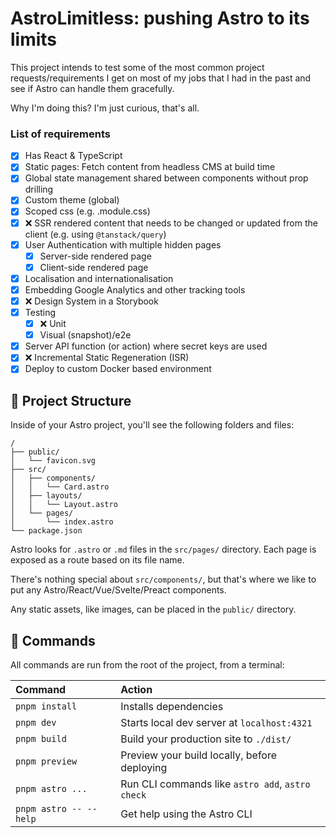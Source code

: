# AstroLimitless: pushing Astro to its limits

This project intends to test some of the most common project requests/requirements I get on most of my jobs that I had in the past and see if Astro can handle them gracefully.

Why I'm doing this? I'm just curious, that's all.

### List of requirements

- [x] Has React & TypeScript
- [x] Static pages: Fetch content from headless CMS at build time
- [x] Global state management shared between components without prop drilling
- [x] Custom theme (global)
- [x] Scoped css (e.g. .module.css)
- [x] ❌ SSR rendered content that needs to be changed or updated from the client (e.g. using `@tanstack/query`)
- [x] User Authentication with multiple hidden pages
    - [x] Server-side rendered page
    - [x] Client-side rendered page
- [x] Localisation and internationalisation
- [x] Embedding Google Analytics and other tracking tools
- [x] ❌ Design System in a Storybook
- [x] Testing
    - [x] ❌ Unit
    - [x] Visual (snapshot)/e2e
- [x] Server API function (or action) where secret keys are used
- [x] ❌ Incremental Static Regeneration (ISR)
- [x] Deploy to custom Docker based environment

## 🚀 Project Structure

Inside of your Astro project, you'll see the following folders and files:

```text
/
├── public/
│   └── favicon.svg
├── src/
│   ├── components/
│   │   └── Card.astro
│   ├── layouts/
│   │   └── Layout.astro
│   └── pages/
│       └── index.astro
└── package.json
```

Astro looks for `.astro` or `.md` files in the `src/pages/` directory. Each page is exposed as a route based on its file name.

There's nothing special about `src/components/`, but that's where we like to put any Astro/React/Vue/Svelte/Preact components.

Any static assets, like images, can be placed in the `public/` directory.

## 🧞 Commands

All commands are run from the root of the project, from a terminal:

| Command                   | Action                                           |
| :------------------------ | :----------------------------------------------- |
| `pnpm install`             | Installs dependencies                            |
| `pnpm dev`             | Starts local dev server at `localhost:4321`      |
| `pnpm build`           | Build your production site to `./dist/`          |
| `pnpm preview`         | Preview your build locally, before deploying     |
| `pnpm astro ...`       | Run CLI commands like `astro add`, `astro check` |
| `pnpm astro -- --help` | Get help using the Astro CLI                     |
